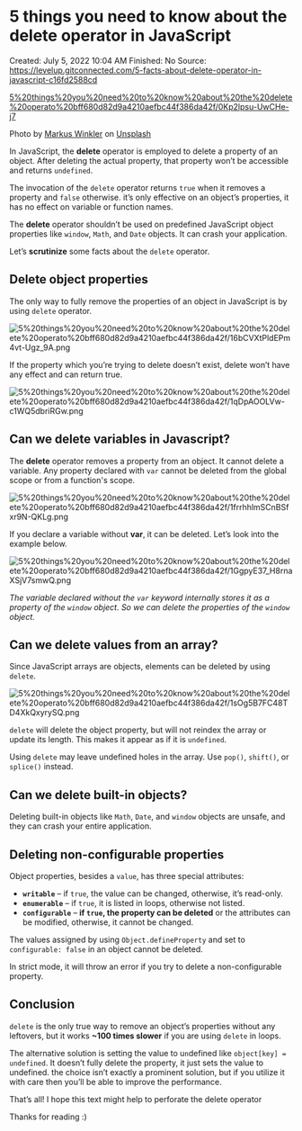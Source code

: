 # 5 things you need to know about the delete operator in JavaScript

Created: July 5, 2022 10:04 AM
Finished: No
Source: https://levelup.gitconnected.com/5-facts-about-delete-operator-in-javascript-c16fd2588cd

[5%20things%20you%20need%20to%20know%20about%20the%20delete%20operato%20bff680d82d9a4210aefbc44f386da42f/0Kp2lpsu-UwCHe-j7](5%20things%20you%20need%20to%20know%20about%20the%20delete%20operato%20bff680d82d9a4210aefbc44f386da42f/0Kp2lpsu-UwCHe-j7)

Photo by [Markus Winkler](https://unsplash.com/@markuswinkler?utm_source=medium&utm_medium=referral) on [Unsplash](https://unsplash.com/?utm_source=medium&utm_medium=referral)

In JavaScript, the **delete** operator is employed to delete a property of an object. After deleting the actual property, that property won’t be accessible and returns `undefined`.

The invocation of the `delete` operator returns `true` when it removes a property and `false` otherwise. it’s only effective on an object’s properties, it has no effect on variable or function names.

The **delete** operator shouldn’t be used on predefined JavaScript object properties like `window`, `Math`, and `Date` objects. It can crash your application.

Let’s **scrutinize** some facts about the `delete` operator.

## Delete object properties

The only way to fully remove the properties of an object in JavaScript is by using `delete` operator.

![5%20things%20you%20need%20to%20know%20about%20the%20delete%20operato%20bff680d82d9a4210aefbc44f386da42f/16bCVXtPldEPm4vt-Ugz_9A.png](5%20things%20you%20need%20to%20know%20about%20the%20delete%20operato%20bff680d82d9a4210aefbc44f386da42f/16bCVXtPldEPm4vt-Ugz_9A.png)

If the property which you’re trying to delete doesn’t exist, delete won’t have any effect and can return true.

![5%20things%20you%20need%20to%20know%20about%20the%20delete%20operato%20bff680d82d9a4210aefbc44f386da42f/1qDpAOOLVw-c1WQ5dbriRGw.png](5%20things%20you%20need%20to%20know%20about%20the%20delete%20operato%20bff680d82d9a4210aefbc44f386da42f/1qDpAOOLVw-c1WQ5dbriRGw.png)

## Can we delete variables in Javascript?

The **delete** operator removes a property from an object. It cannot delete a variable. Any property declared with `var` cannot be deleted from the global scope or from a function's scope.

![5%20things%20you%20need%20to%20know%20about%20the%20delete%20operato%20bff680d82d9a4210aefbc44f386da42f/1frrhhlmSCnBSfxr9N-QKLg.png](5%20things%20you%20need%20to%20know%20about%20the%20delete%20operato%20bff680d82d9a4210aefbc44f386da42f/1frrhhlmSCnBSfxr9N-QKLg.png)

If you declare a variable without **var**, it can be deleted. Let’s look into the example below.

![5%20things%20you%20need%20to%20know%20about%20the%20delete%20operato%20bff680d82d9a4210aefbc44f386da42f/1GgpyE37_H8rnaXSjV7smwQ.png](5%20things%20you%20need%20to%20know%20about%20the%20delete%20operato%20bff680d82d9a4210aefbc44f386da42f/1GgpyE37_H8rnaXSjV7smwQ.png)

*The variable declared without the `var` keyword internally stores it as a property of the `window` object. So we can delete the properties of the `window` object.*

## **Can we delete values from an array?**

Since JavaScript arrays are objects, elements can be deleted by using `delete`.

![5%20things%20you%20need%20to%20know%20about%20the%20delete%20operato%20bff680d82d9a4210aefbc44f386da42f/1sOg5B7FC48TD4XkQxyrySQ.png](5%20things%20you%20need%20to%20know%20about%20the%20delete%20operato%20bff680d82d9a4210aefbc44f386da42f/1sOg5B7FC48TD4XkQxyrySQ.png)

`delete` will delete the object property, but will not reindex the array or update its length. This makes it appear as if it is `undefined`.

Using `delete` may leave undefined holes in the array. Use `pop()`, `shift()`, or `splice()` instead.

## Can we delete built-in objects?

Deleting built-in objects like `Math`, `Date`, and `window` objects are unsafe, and they can crash your entire application.

## Deleting non-configurable properties

Object properties, besides a `value`, has three special attributes:

- **`writable`** – if `true`, the value can be changed, otherwise, it’s read-only.
- **`enumerable`** – if `true`, it is listed in loops, otherwise not listed.
- **`configurable`** – **if `true`, the property can be deleted** or the attributes can be modified, otherwise, it cannot be changed.

The values assigned by using `Object.defineProperty` and set to `configurable: false` in an object cannot be deleted.

In strict mode, it will throw an error if you try to delete a non-configurable property.

## Conclusion

`delete` is the only true way to remove an object’s properties without any leftovers, but it works **~100 times slower** if you are using `delete` in loops.

The alternative solution is setting the value to u`n`defined like `object[key] = undefined`. It doesn’t fully delete the property, it just sets the value to undefined. the choice isn’t exactly a prominent solution, but if you utilize it with care then you’ll be able to improve the performance.

That’s all! I hope this text might help to perforate the delete operator

Thanks for reading :)
